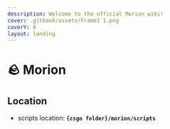 ```yaml
---
description: Welcome to the official Morion wiki!
cover: .gitbook/assets/Frame1 1.png
coverY: 6
layout: landing
---
```


# 🪨 Morion

## Location <a href="#location" id="location"></a>

* scripts location: **`{csgo folder}/morion/scripts`**
